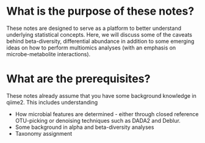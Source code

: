 # What is the purpose of these notes?
These notes are designed to serve as a platform to better understand underlying statistical concepts. Here, we will discuss some of the caveats behind beta-diversity, differential abundance in addition to some emerging ideas on how to perform multiomics analyses (with an emphasis on microbe-metabolite interactions).

# What are the prerequisites?
These notes already assume that you have some background knowledge in qiime2.
This includes understanding
 - How microbial features are determined - either through closed reference OTU-picking or denoising techniques such as DADA2 and Deblur.
 - Some background in alpha and beta-diversity analyses
 - Taxonomy assignment

